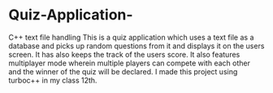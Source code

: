 # Quiz-Application-
C++ text file handling 
This is a quiz application which uses a text file as a database and picks up random questions from it and displays it on the users screen.
It has also keeps the track of the users score.
It also features multiplayer mode wherein multiple players can compete with each other and the winner of the quiz will be declared. 
I made this project using turboc++ in my class 12th. 
